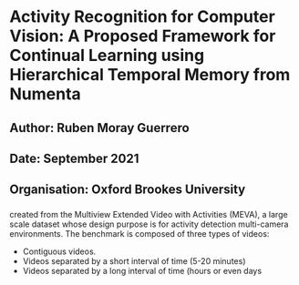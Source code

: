 #   Activity Recognition for Computer Vision: A Proposed Framework for Continual Learning using Hierarchical Temporal Memory from Numenta

## Author: Ruben Moray Guerrero
## Date: September 2021
## Organisation: Oxford Brookes University



### 
created from the Multiview Extended Video with Activities (MEVA), a large 
scale dataset whose design purpose is for activity detection multi-camera 
environments. The benchmark is composed of three types of videos:
- Contiguous videos.
- Videos separated by a short interval of time (5-20 minutes)
- Videos separated by a long interval of time (hours or even days
